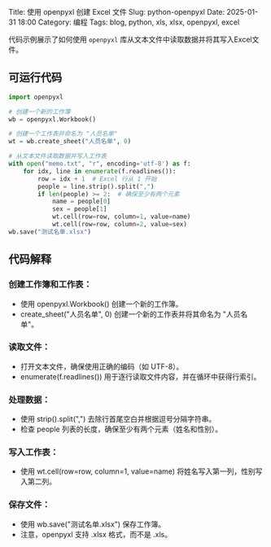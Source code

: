 Title: 使用 openpyxl 创建 Excel 文件
Slug: python-openpyxl
Date: 2025-01-31 18:00
Category: 编程
Tags: blog, python, xls, xlsx, openpyxl, excel

代码示例展示了如何使用 `openpyxl` 库从文本文件中读取数据并将其写入Excel文件。

## 可运行代码

```python
import openpyxl

# 创建一个新的工作簿
wb = openpyxl.Workbook()

# 创建一个工作表并命名为 "人员名单"
wt = wb.create_sheet("人员名单", 0)

# 从文本文件读取数据并写入工作表
with open("memo.txt", "r", encoding='utf-8') as f:
    for idx, line in enumerate(f.readlines()):
        row = idx + 1  # Excel 行从 1 开始
        people = line.strip().split(",")
        if len(people) >= 2:  # 确保至少有两个元素
            name = people[0]
            sex = people[1]
            wt.cell(row=row, column=1, value=name)
            wt.cell(row=row, column=2, value=sex)
wb.save("测试名单.xlsx")
```

## 代码解释

### 创建工作簿和工作表：
- 使用 openpyxl.Workbook() 创建一个新的工作簿。
- create_sheet("人员名单", 0) 创建一个新的工作表并将其命名为 "人员名单"。

### 读取文件：
* 打开文本文件，确保使用正确的编码（如 UTF-8）。
* enumerate(f.readlines()) 用于逐行读取文件内容，并在循环中获得行索引。

### 处理数据：
* 使用 strip().split(",") 去除行首尾空白并根据逗号分隔字符串。
* 检查 people 列表的长度，确保至少有两个元素（姓名和性别）。

### 写入工作表：
* 使用 wt.cell(row=row, column=1, value=name) 将姓名写入第一列，性别写入第二列。

### 保存文件：
* 使用 wb.save("测试名单.xlsx") 保存工作簿。
* 注意，openpyxl 支持 .xlsx 格式，而不是 .xls。
